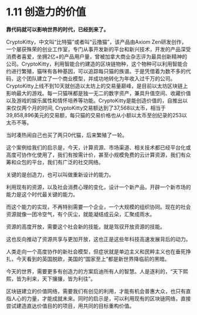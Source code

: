 # 1.11 创造力的价值

**靠代码就可以影响世界的时代，已经到来了。**

CryptoKitty，中文叫“比特猫”或者叫“云撸猫”，该产品由Axiom Zen研发创作，一个屡获殊荣的创业工作室，专门从事开发新的平台和新兴技术，开发的产品深受消费者喜爱，坐拥2亿+的产品用户量，曾被加拿大商业杂志评为最具创新精神的公司。CryptoKitty，利用智能合约建造的区块链物种，这个物种可以利用智能合约进行繁殖，猫咪有各种基因，可以追踪每只猫的族谱。于是凭借着为数不多的代码，这个团队建立了一个商业模型，并成功地转化为年收入过千万的公司。CryptoKitty上线不到10天就创造以太坊上的交易量巅峰，是目前以太坊区块链上影响最大的游戏。每一只猫咪都是独一无二的数字资产，兼具升值空间、收藏价值以及游戏的娱乐属性和情怀培养等功能。CryptoKitty是能创造价值的，自推出以来仅仅两个月的时间, CryptoKitty交易额达到了37,568以太币，相当于39,858,896美元的交易额，每只猫的交易价格也从小额以太币至创纪录的253以太币不等。

当时凑热闹自己也买了两只0代猫，后来繁殖了一轮。

这个案例给我们的启示是，今天，计算资源、市场渠道、相关技术都已经平台化或高度可协作化使用了，我们有按需计价，甚至小规模免费的云计算资源，我们有众筹和众包的平台，我们有广泛的社交网络。

关键的是创造力，也可以叫做重新设计的能力。

利用现有的资源，以及社会消费心理的变化，设计一个新产品，开辟一个新市场的能力是这个时代最关键的能力。

而这个能力的实现，不再特别需要一个企业，一个大规模的组织协同。现在的社会资源就像一团冷空气，有个灰尘，就能凝结成云朵，汇聚成雨水。

资源的高度开放，需要这个社会新的技能，就是驾驭开放资源的技能。

这也反向推动了资源共享与更加开放，这也正是这些年科技高速发展背后的动力。

人类走向一个高度协作的新社会模型，但症状就是单边主义和民粹主义也在垂死挣扎，今天看到的英国脱欧，美国的“国家至上”都是新世界降临前的黑暗。

今天的世界，需要更多有创造力的方案启迪所有人的智慧。人是逐利的，“天下熙熙，皆为利来，天下攘攘，皆为利往”。

区块链建立的价值网络，需要我们有创见的利用，才能有机会普惠大众，也只有直指人心的力量，才能成就未来。同时的启示是，可以利用现有的区块链网络，直接尝试建造直达价值目的的项目，用共同的目标重构价值。

